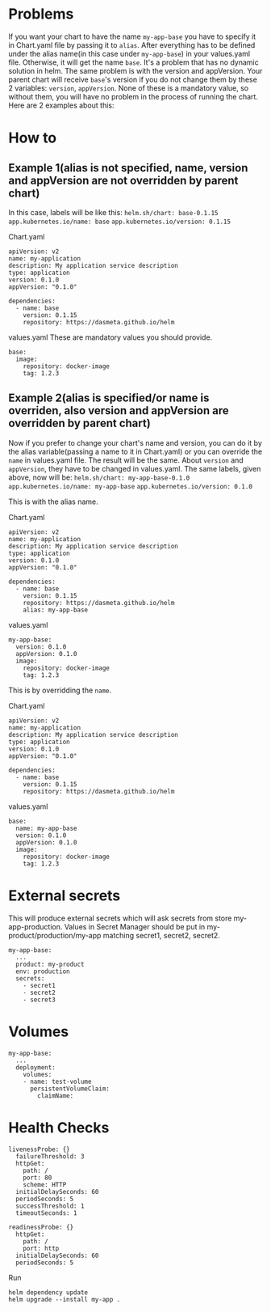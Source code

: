 # Problems
If you want your chart to have the name `my-app-base` you have to specify it in Chart.yaml file by passing it to `alias`. After everything has to be defined under the alias name(in this case under `my-app-base`) in your values.yaml file. Otherwise, it will get the name `base`. It's a problem that has no dynamic solution in helm. The same problem is with the version and appVersion. Your parent chart will receive `base`'s version if you do not change them by these 2 variables: `version`, `appVersion`. None of these is a mandatory value, so without them, you will have no problem in the process of running the chart.
Here are 2 examples about this:
# How to

## Example 1(alias is not specified, name, version and appVersion are not overridden by parent chart)
In this case, labels will be like this:
 `helm.sh/chart: base-0.1.15`
 `app.kubernetes.io/name: base`
 `app.kubernetes.io/version: 0.1.15`

Chart.yaml
```
apiVersion: v2
name: my-application
description: My application service description
type: application
version: 0.1.0
appVersion: "0.1.0"

dependencies:
  - name: base
    version: 0.1.15
    repository: https://dasmeta.github.io/helm
```

values.yaml
These are mandatory values you should provide.
```
base:
  image:
    repository: docker-image
    tag: 1.2.3
```

## Example 2(alias is specified/or name is overriden, also version and appVersion are overridden by parent chart)
Now if you prefer to change your chart's name and version, you can do it by the alias variable(passing a name to it in Chart.yaml) or you can override the `name` in values.yaml file. The result will be the same. About `version` and `appVersion`, they have to be changed in values.yaml.
The same labels, given above, now will be:
 `helm.sh/chart: my-app-base-0.1.0`
 `app.kubernetes.io/name: my-app-base`
 `app.kubernetes.io/version: 0.1.0`

This is with the alias name.

Chart.yaml
```
apiVersion: v2
name: my-application
description: My application service description
type: application
version: 0.1.0
appVersion: "0.1.0"

dependencies:
  - name: base
    version: 0.1.15
    repository: https://dasmeta.github.io/helm
    alias: my-app-base
```

values.yaml
```
my-app-base:
  version: 0.1.0
  appVersion: 0.1.0
  image: 
    repository: docker-image
    tag: 1.2.3
```

This is by overridding the `name`.

Chart.yaml
```
apiVersion: v2
name: my-application
description: My application service description
type: application
version: 0.1.0
appVersion: "0.1.0"

dependencies:
  - name: base
    version: 0.1.15
    repository: https://dasmeta.github.io/helm
```

values.yaml
```
base:
  name: my-app-base
  version: 0.1.0
  appVersion: 0.1.0
  image: 
    repository: docker-image
    tag: 1.2.3
```

# External secrets
This will produce external secrets which will ask secrets from store my-app-production.
Values in Secret Manager should be put in my-product/production/my-app matching secret1, secret2, secret2.
```
my-app-base:
  ...
  product: my-product
  env: production
  secrets:
    - secret1
    - secret2
    - secret3
```

# Volumes
```
my-app-base:
  ...
  deployment:
    volumes:
    - name: test-volume
      persistentVolumeClaim:
        claimName:
```

# Health Checks
```
livenessProbe: {}
  failureThreshold: 3
  httpGet:
    path: /
    port: 80
    scheme: HTTP
  initialDelaySeconds: 60
  periodSeconds: 5
  successThreshold: 1
  timeoutSeconds: 1

readinessProbe: {}
  httpGet:
    path: /
    port: http
  initialDelaySeconds: 60
  periodSeconds: 5
```


Run
```
helm dependency update
helm upgrade --install my-app .
```
